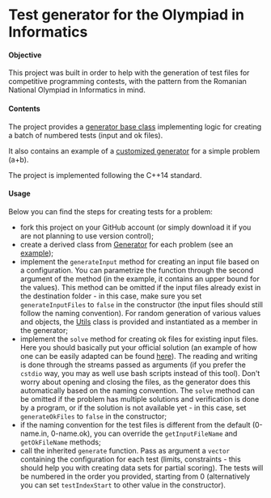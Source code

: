 # Test generator for the Olympiad in Informatics

#### Objective

This project was built in order to help with the generation of test files for competitive programming contests, with the
pattern from the Romanian National Olympiad in Informatics in mind.

#### Contents

The project provides a [generator base class](generator.h) implementing logic for creating a batch of numbered tests
(input and ok files).

It also contains an example of a [customized generator](example_generator.h) for a simple problem (a+b).

The project is implemented following the C++14 standard.

#### Usage

Below you can find the steps for creating tests for a problem:
- fork this project on your GitHub account (or simply download it if you are not planning to use version control);
- create a derived class from [Generator](generator.h) for each problem (see an [example](example_generator.h));
- implement the `generateInput` method for creating an input file based on a configuration. You can parametrize the
  function through the second argument of the method (in the example, it contains an upper bound for the values). This
  method can be omitted if the input files already exist in the destination folder - in this case, make sure you set
  `generateInputFiles` to `false` in the constructor (the input files should still follow the naming convention). For
  random generation of various values and objects, the [Utils](utils.h) class is provided and instantiated as a member
  in the generator;
- implement the `solve` method for creating ok files for existing input files. Here you should basically put your
  official solution (an example of how one can be easily adapted can be found
  [here](example_generator_with_official_solution.h)). The reading and writing is done through the streams passed as
  arguments (if you prefer the `cstdio` way, you may as well use bash scripts instead of this tool). Don't worry about
  opening and closing the files, as the generator does this automatically based on the naming convention. The `solve`
  method can be omitted if the problem has multiple solutions and verification is done by a program, or if the solution
  is not available yet - in this case, set `generateOkFiles` to `false` in the constructor;
- if the naming convention for the test files is different from the default (0-name.in, 0-name.ok), you can override the
  `getInputFileName` and `getOkFileName` methods;
- call the inherited `generate` function. Pass as argument a `vector` containing the configuration for each test
  (limits, constraints - this should help you with creating data sets for partial scoring). The tests will be numbered
  in the order you provided, starting from 0 (alternatively you can set `testIndexStart` to other value in the
  constructor).
